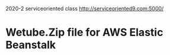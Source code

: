 2020-2 serviceoriented class
http://serviceoriented9.com:5000/
# Wetube.Zip file for AWS Elastic Beanstalk
